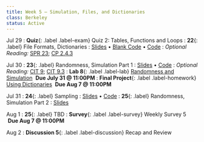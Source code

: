 ```yaml
---
title: Week 5 — Simulation, Files, and Dictionaries
class: Berkeley
status: Active
---
```


Jul 29
: **Quiz**{: .label .label-exam} Quiz 2: Tables, Functions and Loops
: **22**{: .label} File Formats, Dictionaries
  : [Slides](https://docs.google.com/presentation/d/1uhOwkxJT8IjThMs38B7XP6UETWXC7q2icUceRzLHe8E/edit?usp=sharing) &#8226; [Blank Code](https://datahub.berkeley.edu/hub/user-redirect/git-pull?repo=https%3A%2F%2Fgithub.com%2Fdata-6-berkeley%2Fmaterials-su24&urlpath=tree%2Fmaterials-su24%2Flectures%2Flec22%2Flec22-blank.ipynb&branch=main) &#8226; [Code](https://datahub.berkeley.edu/hub/user-redirect/git-pull?repo=https%3A%2F%2Fgithub.com%2Fdata-6-berkeley%2Fmaterials-su24&urlpath=tree%2Fmaterials-su24%2Flectures%2Flec22%2Flec22.ipynb&branch=main)
: *Optional Reading:* [SPR 23](https://cs.stanford.edu/people/nick/py/python-dict.html); [CP 2.4.3](http://www.composingprograms.com/versions/v1/pages/24-mutable-data.html#dictionaries)

Jul 30
: **23**{: .label} Randomness, Simulation Part 1
  : [Slides](https://docs.google.com/presentation/d/1yhg0XH-ygaDGjmdfo5TdtpYFz6m4IEwNfvL1slBsFTg/edit?usp=sharing) &#8226; [Code](https://datahub.berkeley.edu/hub/user-redirect/git-pull?repo=https%3A%2F%2Fgithub.com%2Fdata-6-berkeley%2Fmaterials-su24&urlpath=tree%2Fmaterials-su24%2Flectures%2Flec21%2Flec21.ipynb&branch=main)
: *Optional Reading:* [CIT 9](https://inferentialthinking.com/chapters/09/Randomness.html); [CIT 9.3](https://inferentialthinking.com/chapters/09/3/Simulation.html)
: **Lab 8**{: .label .label-lab} [Randomness and Simulation](https://datahub.berkeley.edu/hub/user-redirect/git-pull?repo=https%3A%2F%2Fgithub.com%2Fdata-6-berkeley%2Fmaterials-su24&urlpath=tree%2Fmaterials-su24%2Flab%2Flab08%2Flab08.ipynb&branch=main) &nbsp;**Due July 31 @ 11:00PM**
: **Final Project**{: .label .label-homework} [Using Dictionaries](https://datahub.berkeley.edu/hub/user-redirect/git-pull?repo=https%3A%2F%2Fgithub.com%2Fdata-6-berkeley%2Fmaterials-su24&urlpath=tree%2Fmaterials-su24%2Fproject%2Fproject1%2Fproject1.ipynb&branch=main) &nbsp;**Due Aug 7 @ 11:00PM**

Jul 31
: **24**{: .label} Sampling
  : [Slides](https://docs.google.com/presentation/d/1tzbib50aLcHyQDngjFepYaRiZ2QJUT7vyLUH-tIDKzQ/edit?usp=sharing) &#8226; [Code](https://datahub.berkeley.edu/hub/user-redirect/git-pull?repo=https%3A%2F%2Fgithub.com%2Fdata-6-berkeley%2Fmaterials-su24&urlpath=tree%2Fmaterials-su24%2Flectures%2Flec23%2Flec23.ipynb&branch=main)
: **25**{: .label} Randomness, Simulation Part 2
  : [Slides](https://docs.google.com/presentation/d/1Kq1Y5pcN-9ECpnXoyO0prNjPRLQBNgcAQqn0VypUV6M/edit?usp=sharing)


Aug 1
: **25**{: .label} TBD
: **Survey**{: .label .label-survey} Weekly Survey 5 &nbsp;**Due Aug 7 @ 11:00PM**

Aug 2
: **Discussion 5**{: .label .label-discussion} Recap and Review
  <!-- : [Worksheet](https://data6.org/su24/assignments/disc05.pdf) &#8226; [Solutions](./assignments/disc05-sols.pdf) -->

